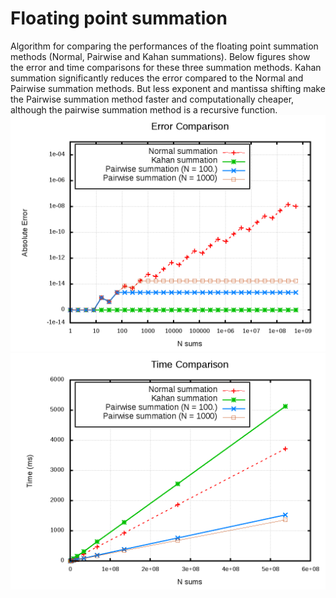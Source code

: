 # Floating point summation

Algorithm for comparing the performances of the floating point summation methods (Normal, Pairwise and Kahan summations). Below figures show the error and time comparisons for these three summation methods. Kahan summation significantly reduces the error compared to the Normal and Pairwise summation methods. But less exponent and mantissa shifting make the Pairwise summation method faster and computationally cheaper, although the pairwise summation method is a recursive function.
![alt tag](https://raw.githubusercontent.com/NaveenKaliannan/FloatingPointSummation/master/output/graph/Error.png)
![alt tag](https://raw.githubusercontent.com/NaveenKaliannan/FloatingPointSummation/master/output/graph/Time.png)
